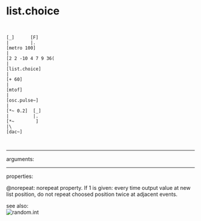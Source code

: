 # list.choice

```


[_]      [F]
|        |.
[metro 100]
|
[2 2 -10 4 7 9 36(
|
[list.choice]
|
[+ 60]
|
[mtof]
|
[osc.pulse~]
|
[*~ 0.2]  [_]
|         |.
[*~        ]
|\
[dac~]

            
```
---
arguments:


---
properties:

@norepeat: norepeat property. If 1 is
            given: every time output value at new list position, do not repeat choosed position
            twice at adjacent events.<br>

see also:<br>
![random.int]("img/object_random.int.png")
